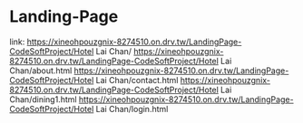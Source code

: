 # Landing-Page
link: https://xineohpouzgnix-8274510.on.drv.tw/LandingPage-CodeSoftProject/Hotel Lai Chan/
https://xineohpouzgnix-8274510.on.drv.tw/LandingPage-CodeSoftProject/Hotel Lai Chan/about.html
https://xineohpouzgnix-8274510.on.drv.tw/LandingPage-CodeSoftProject/Hotel Lai Chan/contact.html
https://xineohpouzgnix-8274510.on.drv.tw/LandingPage-CodeSoftProject/Hotel Lai Chan/dining1.html
https://xineohpouzgnix-8274510.on.drv.tw/LandingPage-CodeSoftProject/Hotel Lai Chan/login.html

